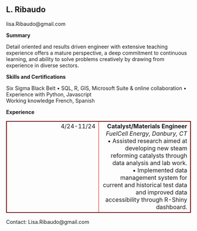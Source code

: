 <!DOCTYPE html>
<html>
<head>
<style>
table, td, th {
  border: 1px solid black;
}

table {
  border-collapse: collapse;
  width: 100%;
}

td {
  text-align: left;
}
</style>
</head>
<body>

<h2>L. Ribaudo</h2>
<p>lisa.Ribaudo@gmail.com</p></div>

<p><b> Summary </b></p>
<p>Detail oriented and results driven engineer with extensive teaching experience offers a mature perspective, a deep commitment to continuous learning, and ability to solve problems creatively by drawing from experience in diverse sectors.</p>     
<p><b>  Skills and Certifications</b></p>
<p>Six Sigma Black Belt • SQL, R, GIS, Microsoft Suite & online collaboration • Experience with Python, Javascript <br>  Working knowledge French, Spanish</p>

<p><b> Experience</b></p>
<table>
  <tr>
  <td style="border: 1px solid red;text-align:right;width:50%;vertical-align:top;">4/24-11/24</td>
  <td style="border: 1px solid red;text-align:right;vertical-align:top;"><b>Catalyst/Materials Engineer<br></b>
		 <i>FuelCell Energy, Danbury, CT<br></i>
    • Assisted research aimed at developing new steam reforming catalysts through data analysis and lab work.<br>
    • Implemented data management system for current and historical test data and improved data accessibility through R-Shiny dashboard.<br>
      </td>
</table>



  </div>

  
<p>Contact: Lisa.Ribaudo@gmail.com</p></div>
 


  </body>
  </head>
  </html>
